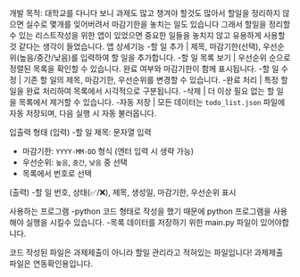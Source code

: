 개발 목적: 대학교를 다니다 보니 과제도 많고 챙겨야 할것도 많아서 할일을 정리하지 않으면 실수로 몇개를 잊어버려서 마감기한을 놓치는 일도 있습니다 
           그래서 할일을 정리할수 있는 리스트작성을 위한 앱이 있었으면 중요한 일들을 놓치지 않고 유용하게 사용할것 같다는 생각이 들었습니다.
앱 상세기능 
-할 일 추가 | 제목, 마감기한(선택), 우선순위(높음/중간/낮음)를 입력하여 할 일을 추가합니다. 
-할 일 목록 보기 | 우선순위 순으로 정렬된 목록을 확인할 수 있습니다. 완료 여부와 마감기한이 함께 표시됩니다. 
-할 일 수정 | 기존 할 일의 제목, 마감기한, 우선순위를 변경할 수 있습니다. 
-완료 처리 | 특정 할 일을 완료 처리하여 목록에서 시각적으로 구분됩니다. 
-삭제 | 더 이상 필요 없는 할 일을 목록에서 제거할 수 있습니다. 
-자동 저장 | 모든 데이터는 `todo_list.json` 파일에 자동 저장되며, 다음 실행 시 자동 불러옵니다. 

입출력 형태
(입력)
 -할 일 제목: 문자열 입력
- 마감기한: `YYYY-MM-DD` 형식 (엔터 입력 시 생략 가능)
- 우선순위: `높음`, `중간`, `낮음` 중 선택
- 목록에서 번호로 선택 

(출력)
-할 일 번호, 상태(✅/❌), 제목, 생성일, 마감기한, 우선순위 표시

사용하는 프로그램
-python 코드 형태로 작성을 했기 때문에 python 프로그램을 사용해야 실행을 시킬수 있습니다.
-목록 데이터를 저장하기 위한 main.py 파일이 있어야합니다.

코드 작성된 파일은 과제제출이 아니라 할일 관리라고 적혀있는 파일입니다!
과제제출 파일은 연동확인용입니다.
